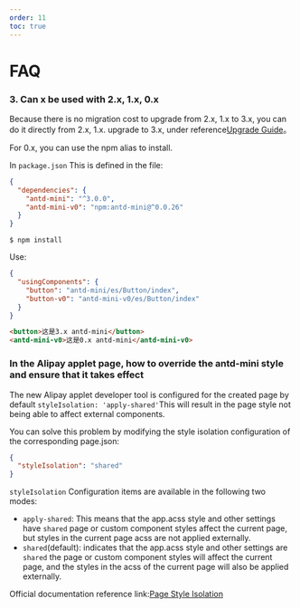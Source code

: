 ```yaml
---
order: 11
toc: true
---
```


# FAQ

### 3. Can x be used with 2.x, 1.x, 0.x

Because there is no migration cost to upgrade from 2.x, 1.x to 3.x, you can do it directly from 2.x, 1.x. upgrade to 3.x, under reference[Upgrade Guide](https://mini.ant.design/guide/migration)。

For 0.x, you can use the npm alias to install.

In `package.json` This is defined in the file:

```json
{
  "dependencies": {
    "antd-mini": "^3.0.0",
    "antd-mini-v0": "npm:antd-mini@^0.0.26"
  }
}
```

```
$ npm install
```

Use:

```json
{
  "usingComponents": {
    "button": "antd-mini/es/Button/index",
    "button-v0": "antd-mini-v0/es/Button/index"
  }
}
```

```html
<button>这是3.x antd-mini</button>
<antd-mini-v0>这是0.x antd-mini</antd-mini-v0>
```

### In the Alipay applet page, how to override the antd-mini style and ensure that it takes effect

The new Alipay applet developer tool is configured for the created page by default `styleIsolation: 'apply-shared'`This will result in the page style not being able to affect external components.

You can solve this problem by modifying the style isolation configuration of the corresponding page.json:

```json
{
  "styleIsolation": "shared"
}
```

`styleIsolation` Configuration items are available in the following two modes:

- `apply-shared`: This means that the app.acss style and other settings have `shared` page or custom component styles affect the current page, but styles in the current page acss are not applied externally.
- `shared`(default): indicates that the app.acss style and other settings are `shared` the page or custom component styles will affect the current page, and the styles in the acss of the current page will also be applied externally.

Official documentation reference link:[Page Style Isolation](https://opendocs.alipay.com/mini/framework/page-acss#%E9%A1%B5%E9%9D%A2%E6%A0%B7%E5%BC%8F%E9%9A%94%E7%A6%BB)
